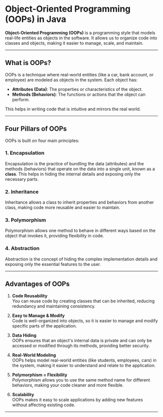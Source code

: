 # Object-Oriented Programming (OOPs) in Java

**Object-Oriented Programming (OOPs)** is a programming style that models real-life entities as objects in the software. It allows us to organize code into classes and objects, making it easier to manage, scale, and maintain.

---

## What is OOPs?

OOPs is a technique where real-world entities (like a car, bank account, or employee) are modeled as objects in the system. Each object has:

- **Attributes (Data)**: The properties or characteristics of the object.
- **Methods (Behaviors)**: The functions or actions that the object can perform.

This helps in writing code that is intuitive and mirrors the real world.

---

## Four Pillars of OOPs

OOPs is built on four main principles:

### 1. **Encapsulation**
Encapsulation is the practice of bundling the data (attributes) and the methods (behaviors) that operate on the data into a single unit, known as a **class**. This helps in hiding the internal details and exposing only the necessary parts.

### 2. **Inheritance**
Inheritance allows a class to inherit properties and behaviors from another class, making code more reusable and easier to maintain.

### 3. **Polymorphism**
Polymorphism allows one method to behave in different ways based on the object that invokes it, providing flexibility in code.

### 4. **Abstraction**
Abstraction is the concept of hiding the complex implementation details and exposing only the essential features to the user.

---

## Advantages of OOPs

1. **Code Reusability**  
   You can reuse code by creating classes that can be inherited, reducing redundancy and maintaining consistency.

2. **Easy to Manage & Modify**  
   Code is well-organized into objects, so it is easier to manage and modify specific parts of the application.

3. **Data Hiding**  
   OOPs ensures that an object's internal data is private and can only be accessed or modified through its methods, providing better security.

4. **Real-World Modeling**  
   OOPs helps model real-world entities (like students, employees, cars) in the system, making it easier to understand and relate to the application.

5. **Polymorphism = Flexibility**  
   Polymorphism allows you to use the same method name for different behaviors, making your code cleaner and more flexible.

6. **Scalability**  
   OOPs makes it easy to scale applications by adding new features without affecting existing code.

---


